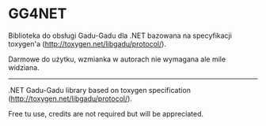 ﻿GG4NET
======

Biblioteka do obsługi Gadu-Gadu dla .NET bazowana na specyfikacji toxygen'a (http://toxygen.net/libgadu/protocol/).

Darmowe do użytku, wzmianka w autorach nie wymagana ale mile widziana.

----------

.NET Gadu-Gadu library based on toxygen specification (http://toxygen.net/libgadu/protocol/).

Free tu use, credits are not required but will be appreciated.